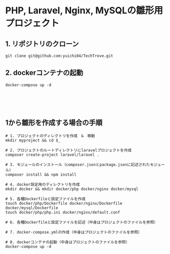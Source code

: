 # PHP, Laravel, Nginx, MySQLの雛形用プロジェクト
## 1. リポジトリのクローン
```shell
git clone git@github.com:yuichi04/TechTrove.git
```
## 2. dockerコンテナの起動
```shell
docker-compose up -d
```

<br>
<br>
<br>

## 1から雛形を作成する場合の手順
```shell
# 1. プロジェクトのディレクトリを作成　&　移動
mkdir myproject && cd $_

# 2. プロジェクトのルートディレクトリにlaravelプロジェクトを作成
composer create-project laravel/laravel .

# 3. モジュールのインストール（composer.jsonとpackage.jsonに記述されたモジュール）
composer install && npm install

# 4. docker設定用のディレクトリを作成
mkdir docker && mkdir docker/php docker/nginx docker/mysql

# 5. 各種Dockerfileと設定ファイルを作成
touch docker/php/Dockerfile docker/nginx/Dockerfile docker/mysql/Dockerfile
touch docker/php/php.ini docker/nginx/default.conf

# 6. 各種Dockerfileと設定ファイルを記述（中身はプロジェクトのファイルを参照）

# 7. docker-compose.ymlの作成（中身はプロジェクトのファイルを参照）

# 8. dockerコンテナの起動（中身はプロジェクトのファイルを参照）
docker-compose up -d
```